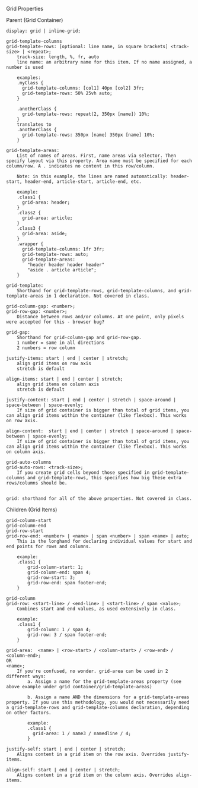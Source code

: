 Grid Properties

Parent (Grid Container)

	display: grid | inline-grid;

	grid-template-columns
	grid-template-rows: [optional: line name, in square brackets] <track-size> | <repeat>;
		track-size: length, %, fr, auto
		line name: an arbitrary name for this item. If no name assigned, a number is used

		examples:
		.myClass {
		  grid-template-columns: [col1] 40px [col2] 3fr;
		  grid-template-rows: 50% 25vh auto;
		}

		.anotherClass {
		  grid-template-rows: repeat(2, 350px [name]) 10%;
		}
		translates to
		.anotherClass {
		  grid-template-rows: 350px [name] 350px [name] 10%;
		}

	grid-template-areas: 
		List of names of areas. First, name areas via selector. Then specify layout via this property. Area name must be specified for each column/row. A . indicates no content in this row/column.

		Note: in this example, the lines are named automatically: header-start, header-end, article-start, article-end, etc.

		example: 
		.class1 {
		  grid-area: header;
		}
		.class2 {
		  grid-area: article;
		}
		.class3 {
		  grid-area: aside;
		}
		.wrapper {
		  grid-template-columns: 1fr 3fr;
		  grid-template-rows: auto;
		  grid-template-areas: 
		    "header header header header"
		    "aside . article article";
		}

	grid-template: 
		Shorthand for grid-template-rows, grid-template-columns, and grid-template-areas in 1 declaration. Not covered in class.  

	grid-column-gap: <number>;
	grid-row-gap: <number>;
		Distance between rows and/or columns. At one point, only pixels were accepted for this - browser bug?

	grid-gap: 
		Shorthand for grid-column-gap and grid-row-gap. 
		1 number = same in all directions
		2 numbers = row column

	justify-items: start | end | center | stretch;
		align grid items on row axis
		stretch is default

	align-items: start | end | center | stretch;
		align grid items on column axis
		stretch is default

	justify-content: start | end | center | stretch | space-around | space-between | space-evenly;
		If size of grid container is bigger than total of grid items, you can align grid items within the container (like flexbox). This works on row axis.

	align-content:  start | end | center | stretch | space-around | space-between | space-evenly;
		If size of grid container is bigger than total of grid items, you can align grid items within the container (like flexbox). This works on column axis.

	grid-auto-columns
	grid-auto-rows: <track-size>;
		If you create grid cells beyond those specified in grid-template-columns and grid-template-rows, this specifies how big these extra rows/columns should be.

	
	grid: shorthand for all of the above properties. Not covered in class.


Children (Grid Items)

	grid-column-start
	grid-column-end
	grid-row-start
	grid-row-end: <number> | <name> | span <number> | span <name> | auto;
		This is the longhand for declaring individual values for start and end points for rows and columns.

		example: 
		.class1 {
			grid-column-start: 1;
			grid-column-end: span 4;
			grid-row-start: 3;
			grid-row-end: span footer-end;
		}

	grid-column
	grid-row: <start-line> / <end-line> | <start-line> / span <value>;
		Combines start and end values, as used extensively in class.

		example: 
		.class1 {
			grid-column: 1 / span 4;
			grid-row: 3 / span footer-end;
		}	

	grid-area:  <name> | <row-start> / <column-start> / <row-end> / <column-end>;
	OR
	<name>;
		If you're confused, no wonder. grid-area can be used in 2 different ways:
			a. Assign a name for the grid-template-areas property (see above example under grid container/grid-template-areas)

			b. Assign a name AND the dimensions for a grid-template-areas property. If you use this methodology, you would not necessarily need a grid-template-rows and grid-template-columns declaration, depending on other factors.

			example:
			.class1 {
			  grid-area: 1 / name3 / namedline / 4;
			}

	justify-self: start | end | center | stretch;
		Aligns content in a grid item on the row axis. Overrides justify-items. 

	align-self: start | end | center | stretch;
		Aligns content in a grid item on the column axis. Overrides align-items.


